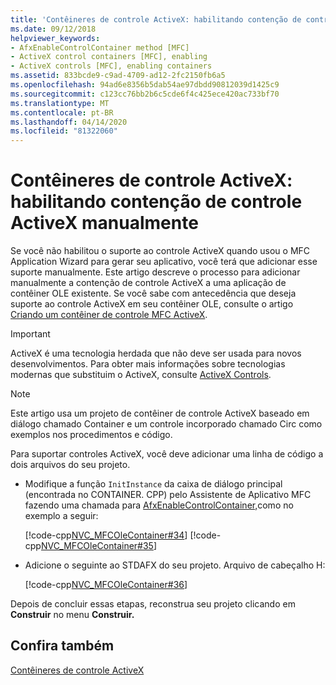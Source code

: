 ```yaml
---
title: 'Contêineres de controle ActiveX: habilitando contenção de controle ActiveX manualmente'
ms.date: 09/12/2018
helpviewer_keywords:
- AfxEnableControlContainer method [MFC]
- ActiveX control containers [MFC], enabling
- ActiveX controls [MFC], enabling containers
ms.assetid: 833bcde9-c9ad-4709-ad12-2fc2150fb6a5
ms.openlocfilehash: 94ad6e8356b5dab54ae97dbdd90812039d1425c9
ms.sourcegitcommit: c123cc76bb2b6c5cde6f4c425ece420ac733bf70
ms.translationtype: MT
ms.contentlocale: pt-BR
ms.lasthandoff: 04/14/2020
ms.locfileid: "81322060"
---
```

# <a name="activex-control-containers-manually-enabling-activex-control-containment"></a>Contêineres de controle ActiveX: habilitando contenção de controle ActiveX manualmente

Se você não habilitou o suporte ao controle ActiveX quando usou o MFC Application Wizard para gerar seu aplicativo, você terá que adicionar esse suporte manualmente. Este artigo descreve o processo para adicionar manualmente a contenção de controle ActiveX a uma aplicação de contêiner OLE existente. Se você sabe com antecedência que deseja suporte ao controle ActiveX em seu contêiner OLE, consulte o artigo [Criando um contêiner de controle MFC ActiveX](../mfc/reference/creating-an-mfc-activex-control-container.md).

>[!IMPORTANT]
> ActiveX é uma tecnologia herdada que não deve ser usada para novos desenvolvimentos. Para obter mais informações sobre tecnologias modernas que substituim o ActiveX, consulte [ActiveX Controls](activex-controls.md).

> [!NOTE]
> Este artigo usa um projeto de contêiner de controle ActiveX baseado em diálogo chamado Container e um controle incorporado chamado Circ como exemplos nos procedimentos e código.

Para suportar controles ActiveX, você deve adicionar uma linha de código a dois arquivos do seu projeto.

- Modifique a função `InitInstance` da caixa de diálogo principal (encontrada no CONTAINER. CPP) pelo Assistente de Aplicativo MFC fazendo uma chamada para [AfxEnableControlContainer,](reference/ole-initialization.md#afxenablecontrolcontainer)como no exemplo a seguir:

   [!code-cpp[NVC_MFCOleContainer#34](../mfc/codesnippet/cpp/activex-control-containers-manually-enabling-activex-control-containment_1.cpp)]
    [!code-cpp[NVC_MFCOleContainer#35](../mfc/codesnippet/cpp/activex-control-containers-manually-enabling-activex-control-containment_2.cpp)]

- Adicione o seguinte ao STDAFX do seu projeto. Arquivo de cabeçalho H:

   [!code-cpp[NVC_MFCOleContainer#36](../mfc/codesnippet/cpp/activex-control-containers-manually-enabling-activex-control-containment_3.h)]

Depois de concluir essas etapas, reconstrua seu projeto clicando em **Construir** no menu **Construir.**

## <a name="see-also"></a>Confira também

[Contêineres de controle ActiveX](../mfc/activex-control-containers.md)
